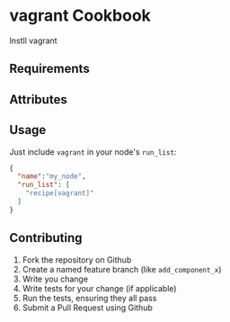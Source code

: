 vagrant Cookbook
================
Instll vagrant

Requirements
------------

Attributes
----------

Usage
-----
Just include `vagrant` in your node's `run_list`:

```json
{
  "name":"my_node",
  "run_list": [
    "recipe[vagrant]"
  ]
}
```

Contributing
------------
1. Fork the repository on Github
2. Create a named feature branch (like `add_component_x`)
3. Write you change
4. Write tests for your change (if applicable)
5. Run the tests, ensuring they all pass
6. Submit a Pull Request using Github